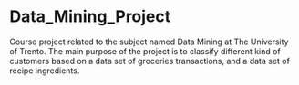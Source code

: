 # Data_Mining_Project
Course project related to the subject named Data Mining at The University of Trento. The main purpose of the project is to classify different kind of customers based on a data set of groceries transactions, and a data set of recipe ingredients.
